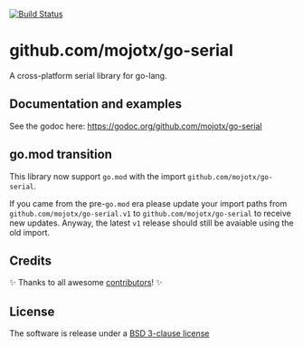 [![Build Status](https://github.com/bugst/go-serial/workflows/test/badge.svg)](https://github.com/bugst/go-serial/actions?workflow=test)

# github.com/mojotx/go-serial

A cross-platform serial library for go-lang.

## Documentation and examples

See the godoc here: https://godoc.org/github.com/mojotx/go-serial

## go.mod transition

This library now support `go.mod` with the import `github.com/mojotx/go-serial`.

If you came from the pre-`go.mod` era please update your import paths from `github.com/mojotx/go-serial.v1` to `github.com/mojotx/go-serial` to receive new updates. Anyway, the latest `v1` release should still be avaiable using the old import.

## Credits

:sparkles: Thanks to all awesome [contributors]! :sparkles:

## License

The software is release under a [BSD 3-clause license]

[contributors]: https://github.com/bugst/go-serial/graphs/contributors
[BSD 3-clause license]: https://github.com/bugst/go-serial/blob/master/LICENSE

